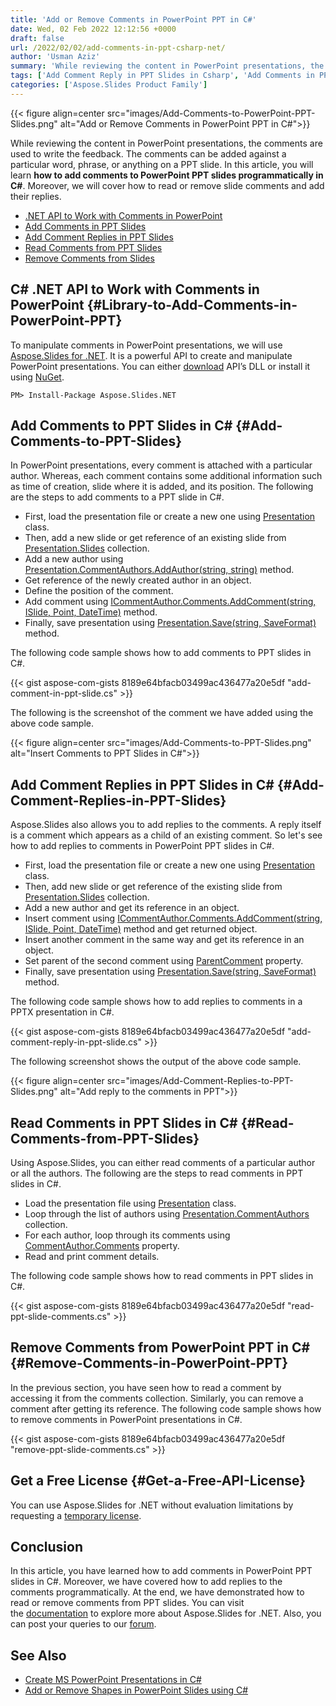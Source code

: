 ```yaml
---
title: 'Add or Remove Comments in PowerPoint PPT in C#'
date: Wed, 02 Feb 2022 12:12:56 +0000
draft: false
url: /2022/02/02/add-comments-in-ppt-csharp-net/
author: 'Usman Aziz'
summary: 'While reviewing the content in PowerPoint presentations, the comments are used to write the feedback. The comments can be added against a particular word, phrase, or anything on a PPT slide. In this article, you will learn **how to add comments to PowerPoint PPT slides programmatically in C#**. Moreover, we will cover how to read or remove slide comments and add their replies.'
tags: ['Add Comment Reply in PPT Slides in Csharp', 'Add Comments in PPT Slides in Csharp', 'Add Comments in PowerPoint Slides in Csharp', 'Read Comments in PPT Slides in Csharp', 'Remove Comments in PPT Slides in Csharp']
categories: ['Aspose.Slides Product Family']
---
```




{{< figure align=center src="images/Add-Comments-to-PowerPoint-PPT-Slides.png" alt="Add or Remove Comments in PowerPoint PPT in C#">}}


While reviewing the content in PowerPoint presentations, the comments are used to write the feedback. The comments can be added against a particular word, phrase, or anything on a PPT slide. In this article, you will learn **how to add comments to PowerPoint PPT slides programmatically in C#**. Moreover, we will cover how to read or remove slide comments and add their replies.

*   [.NET API to Work with Comments in PowerPoint][1]
*   [Add Comments in PPT Slides][2]
*   [Add Comment Replies in PPT Slides][3]
*   [Read Comments from PPT Slides][4]
*   [Remove Comments from Slides][5]

## C# .NET API to Work with Comments in PowerPoint {#Library-to-Add-Comments-in-PowerPoint-PPT}

To manipulate comments in PowerPoint presentations, we will use [Aspose.Slides for .NET][6]. It is a powerful API to create and manipulate PowerPoint presentations. You can either [download][7] API’s DLL or install it using [NuGet][8].

```
PM> Install-Package Aspose.Slides.NET
```

## Add Comments to PPT Slides in C# {#Add-Comments-to-PPT-Slides}

In PowerPoint presentations, every comment is attached with a particular author. Whereas, each comment contains some additional information such as time of creation, slide where it is added, and its position. The following are the steps to add comments to a PPT slide in C#.

*   First, load the presentation file or create a new one using [Presentation][9] class.
*   Then, add a new slide or get reference of an existing slide from [Presentation.Slides][10] collection.
*   Add a new author using [Presentation.CommentAuthors.AddAuthor(string, string)][11] method.
*   Get reference of the newly created author in an object.
*   Define the position of the comment.
*   Add comment using [ICommentAuthor.Comments.AddComment(string, ISlide, Point, DateTime)][12] method.
*   Finally, save presentation using [Presentation.Save(string, SaveFormat)][13] method.

The following code sample shows how to add comments to PPT slides in C#.

{{< gist aspose-com-gists 8189e64bfacb03499ac436477a20e5df "add-comment-in-ppt-slide.cs" >}}

The following is the screenshot of the comment we have added using the above code sample.



{{< figure align=center src="images/Add-Comments-to-PPT-Slides.png" alt="Insert Comments to PPT Slides in C#">}}


## Add Comment Replies in PPT Slides in C# {#Add-Comment-Replies-in-PPT-Slides}

Aspose.Slides also allows you to add replies to the comments. A reply itself is a comment which appears as a child of an existing comment. So let's see how to add replies to comments in PowerPoint PPT slides in C#.

*   First, load the presentation file or create a new one using [Presentation][14] class.
*   Then, add new slide or get reference of the existing slide from [Presentation.Slides][15] collection.
*   Add a new author and get its reference in an object.
*   Insert comment using [ICommentAuthor.Comments.AddComment(string, ISlide, Point, DateTime)][16] method and get returned object.
*   Insert another comment in the same way and get its reference in an object.
*   Set parent of the second comment using [ParentComment][17] property.
*   Finally, save presentation using [Presentation.Save(string, SaveFormat)][18] method.

The following code sample shows how to add replies to comments in a PPTX presentation in C#.

{{< gist aspose-com-gists 8189e64bfacb03499ac436477a20e5df "add-comment-reply-in-ppt-slide.cs" >}}

The following screenshot shows the output of the above code sample.



{{< figure align=center src="images/Add-Comment-Replies-to-PPT-Slides.png" alt="Add reply to the comments in PPT">}}


## Read Comments in PPT Slides in C# {#Read-Comments-from-PPT-Slides}

Using Aspose.Slides, you can either read comments of a particular author or all the authors. The following are the steps to read comments in PPT slides in C#.

*   Load the presentation file using [Presentation][19] class.
*   Loop through the list of authors using [Presentation.CommentAuthors][20] collection.
*   For each author, loop through its comments using [CommentAuthor.Comments][21] property.
*   Read and print comment details.

The following code sample shows how to read comments in PPT slides in C#.

{{< gist aspose-com-gists 8189e64bfacb03499ac436477a20e5df "read-ppt-slide-comments.cs" >}}

## Remove Comments from PowerPoint PPT in C# {#Remove-Comments-in-PowerPoint-PPT}

In the previous section, you have seen how to read a comment by accessing it from the comments collection. Similarly, you can remove a comment after getting its reference. The following code sample shows how to remove comments in PowerPoint presentations in C#.

{{< gist aspose-com-gists 8189e64bfacb03499ac436477a20e5df "remove-ppt-slide-comments.cs" >}}

## Get a Free License {#Get-a-Free-API-License}

You can use Aspose.Slides for .NET without evaluation limitations by requesting a [temporary license][22].

## Conclusion

In this article, you have learned how to add comments in PowerPoint PPT slides in C#. Moreover, we have covered how to add replies to the comments programmatically. At the end, we have demonstrated how to read or remove comments from PPT slides. You can visit the [documentation][23] to explore more about Aspose.Slides for .NET. Also, you can post your queries to our [forum][24].

## See Also

*   [Create MS PowerPoint Presentations in C#][25]
*   [Add or Remove Shapes in PowerPoint Slides using C#][26]




[1]: #Library-to-Add-Comments-in-PowerPoint-PPT
[2]: #Add-Comments-to-PPT-Slides
[3]: #Add-Comment-Replies-in-PPT-Slides
[4]: #Read-Comments-from-PPT-Slides
[5]: #Remove-Comments-in-PowerPoint-PPT
[6]: https://products.aspose.com/slides/net
[7]: https://downloads.aspose.com/slides/net
[8]: https://www.nuget.org/packages/Aspose.Slides.Net
[9]: https://apireference.aspose.com/slides/net/aspose.slides/presentation
[10]: https://apireference.aspose.com/slides/net/aspose.slides/presentation/properties/slides
[11]: https://apireference.aspose.com/slides/net/aspose.slides/icommentauthorcollection/methods/addauthor
[12]: https://apireference.aspose.com/slides/net/aspose.slides/icommentcollection/methods/addcomment
[13]: https://apireference.aspose.com/slides/net/aspose.slides.presentation/save/methods/5
[14]: https://apireference.aspose.com/slides/net/aspose.slides/presentation
[15]: https://apireference.aspose.com/slides/net/aspose.slides/presentation/properties/slides
[16]: https://apireference.aspose.com/slides/net/aspose.slides/icommentcollection/methods/addcomment
[17]: https://apireference.aspose.com/slides/net/aspose.slides/comment/properties/parentcomment
[18]: https://apireference.aspose.com/slides/net/aspose.slides.presentation/save/methods/5
[19]: https://apireference.aspose.com/slides/net/aspose.slides/presentation
[20]: https://apireference.aspose.com/slides/net/aspose.slides/presentation/properties/commentauthors
[21]: https://apireference.aspose.com/slides/net/aspose.slides/commentauthor/properties/comments
[22]: https://purchase.aspose.com/temporary-license
[23]: https://docs.aspose.com/slides/net/
[24]: https://forum.aspose.com/
[25]: https://blog.aspose.com/2020/12/04/create-powerpoint-presentations-in-csharp/
[26]: https://blog.aspose.com/2020/12/24/add-shapes-to-powerpoint-slides-in-csharp/




